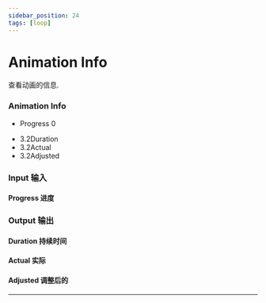 ```yaml
---
sidebar_position: 24
tags: [loop]
---
```


# Animation Info

查看动画的信息.

<div className="patch-container">
    <div className="patch processor">
        <h3>Animation Info</h3>
        <ul className="inputs">
            <li>Progress <span>0</span></li>
        </ul>
        <ul className="outputs">
            <li><span>3.2</span>Duration </li>
            <li><span>3.2</span>Actual</li> 
            <li><span>3.2</span>Adjusted</li>
        </ul>
    </div>
</div>

<div className="port-descriptions">
<div className="inputs">

### Input 输入

#### Progress 进度

</div>
<div className="outputs">

### Output 输出

#### Duration 持续时间

#### Actual 实际

#### Adjusted 调整后的

</div>
</div>



------
